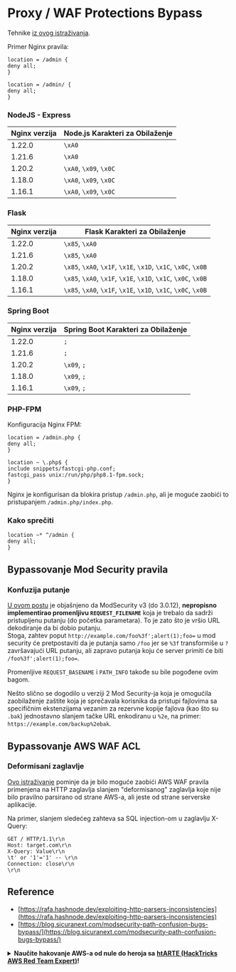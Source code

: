 # Proxy / WAF Protections Bypass

Tehnike [iz ovog istraživanja](https://rafa.hashnode.dev/exploiting-http-parsers-inconsistencies).

Primer Nginx pravila:

```plaintext
location = /admin {
deny all;
}

location = /admin/ {
deny all;
}
```

### **NodeJS - Express**

| Nginx verzija | **Node.js Karakteri za Obilaženje** |
| ------------- | ----------------------------------- |
| 1.22.0        | `\xA0`                              |
| 1.21.6        | `\xA0`                              |
| 1.20.2        | `\xA0`, `\x09`, `\x0C`              |
| 1.18.0        | `\xA0`, `\x09`, `\x0C`              |
| 1.16.1        | `\xA0`, `\x09`, `\x0C`              |

### **Flask**

| Nginx verzija | **Flask Karakteri za Obilaženje**                              |
| ------------- | -------------------------------------------------------------- |
| 1.22.0        | `\x85`, `\xA0`                                                 |
| 1.21.6        | `\x85`, `\xA0`                                                 |
| 1.20.2        | `\x85`, `\xA0`, `\x1F`, `\x1E`, `\x1D`, `\x1C`, `\x0C`, `\x0B` |
| 1.18.0        | `\x85`, `\xA0`, `\x1F`, `\x1E`, `\x1D`, `\x1C`, `\x0C`, `\x0B` |
| 1.16.1        | `\x85`, `\xA0`, `\x1F`, `\x1E`, `\x1D`, `\x1C`, `\x0C`, `\x0B` |

### **Spring Boot**

| Nginx verzija | **Spring Boot Karakteri za Obilaženje** |
| ------------- | --------------------------------------- |
| 1.22.0        | `;`                                     |
| 1.21.6        | `;`                                     |
| 1.20.2        | `\x09`, `;`                             |
| 1.18.0        | `\x09`, `;`                             |
| 1.16.1        | `\x09`, `;`                             |

### **PHP-FPM**

Konfiguracija Nginx FPM:

```plaintext
location = /admin.php {
deny all;
}

location ~ \.php$ {
include snippets/fastcgi-php.conf;
fastcgi_pass unix:/run/php/php8.1-fpm.sock;
}
```

Nginx je konfigurisan da blokira pristup `/admin.php`, ali je moguće zaobići to pristupanjem `/admin.php/index.php`.

### Kako sprečiti

```plaintext
location ~* ^/admin {
deny all;
}
```

## Bypassovanje Mod Security pravila <a href="#heading-bypassing-aws-waf-acl" id="heading-bypassing-aws-waf-acl"></a>

### Konfuzija putanje

[U ovom postu](https://blog.sicuranext.com/modsecurity-path-confusion-bugs-bypass/) je objašnjeno da ModSecurity v3 (do 3.0.12), **nepropisno implementirao promenljivu `REQUEST_FILENAME`** koja je trebalo da sadrži pristupljenu putanju (do početka parametara). To je zato što je vršio URL dekodiranje da bi dobio putanju.\
Stoga, zahtev poput `http://example.com/foo%3f';alert(1);foo=` u mod security će pretpostaviti da je putanja samo `/foo` jer se `%3f` transformiše u `?` završavajući URL putanju, ali zapravo putanja koju će server primiti će biti `/foo%3f';alert(1);foo=`.

Promenljive `REQUEST_BASENAME` i `PATH_INFO` takođe su bile pogođene ovim bagom.

Nešto slično se dogodilo u verziji 2 Mod Security-ja koja je omogućila zaobilaženje zaštite koja je sprečavala korisnika da pristupi fajlovima sa specifičnim ekstenzijama vezanim za rezervne kopije fajlova (kao što su `.bak`) jednostavno slanjem tačke URL enkodiranu u `%2e`, na primer: `https://example.com/backup%2ebak`.

## Bypassovanje AWS WAF ACL <a href="#heading-bypassing-aws-waf-acl" id="heading-bypassing-aws-waf-acl"></a>

### Deformisani zaglavlje

[Ovo istraživanje](https://rafa.hashnode.dev/exploiting-http-parsers-inconsistencies) pominje da je bilo moguće zaobići AWS WAF pravila primenjena na HTTP zaglavlja slanjem "deformisanog" zaglavlja koje nije bilo pravilno parsirano od strane AWS-a, ali jeste od strane serverske aplikacije.

Na primer, slanjem sledećeg zahteva sa SQL injection-om u zaglavlju X-Query:

```http
GET / HTTP/1.1\r\n
Host: target.com\r\n
X-Query: Value\r\n
\t' or '1'='1' -- \r\n
Connection: close\r\n
\r\n
```

## Reference

* [https://rafa.hashnode.dev/exploiting-http-parsers-inconsistencies](https://rafa.hashnode.dev/exploiting-http-parsers-inconsistencies)
* [https://blog.sicuranext.com/modsecurity-path-confusion-bugs-bypass/](https://blog.sicuranext.com/modsecurity-path-confusion-bugs-bypass/)

<details>

<summary><strong>Naučite hakovanje AWS-a od nule do heroja sa</strong> <a href="https://training.hacktricks.xyz/courses/arte"><strong>htARTE (HackTricks AWS Red Team Expert)</strong></a><strong>!</strong></summary>

Drugi načini podrške HackTricks-u:

* Ako želite da vidite **vašu kompaniju reklamiranu na HackTricks-u** ili **preuzmete HackTricks u PDF formatu** proverite [**PLANOVE ZA PRIJAVU**](https://github.com/sponsors/carlospolop)!
* Nabavite [**zvanični PEASS & HackTricks swag**](https://peass.creator-spring.com)
* Otkrijte [**The PEASS Family**](https://opensea.io/collection/the-peass-family), našu kolekciju ekskluzivnih [**NFT-ova**](https://opensea.io/collection/the-peass-family)
* **Pridružite se** 💬 [**Discord grupi**](https://discord.gg/hRep4RUj7f) ili [**telegram grupi**](https://t.me/peass) ili nas **pratite** na **Twitteru** 🐦 [**@carlospolopm**](https://twitter.com/hacktricks\_live)**.**
* **Podelite svoje hakovanje trikove slanjem PR-ova na** [**HackTricks**](https://github.com/carlospolop/hacktricks) i [**HackTricks Cloud**](https://github.com/carlospolop/hacktricks-cloud) github repozitorijume.

</details>
